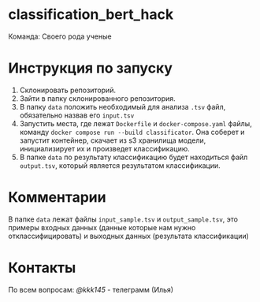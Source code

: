 # classification_bert_hack
Команда: Своего рода ученые

# Инструкция по запуску
1. Склонировать репозиторий.
2. Зайти в папку склонированного репозитория.
3. В папку ```data``` положить необходимый для анализа ```.tsv``` файл, обязательно назвав его ```input.tsv```
4. Запустить места, где лежат ```Dockerfile``` и ```docker-compose.yaml``` файлы,  команду ```docker compose run --build classificator```. Она соберет и запустит контейнер, скачает из s3 хранилища модели, инициализирует их и произведет классификацию.
5. В папке ```data``` по результату классификацию будет находиться файл ```output.tsv```, который является результатом классификации.


# Комментарии 
В папке ```data``` лежат файлы ```input_sample.tsv``` и ```output_sample.tsv```, это примеры входных данных (данные которые нам нужно отклассифицировать) и выходных данных (результата классификации)

# Контакты
По всем вопросам:
*@kkk145* - телеграмм (Илья)
